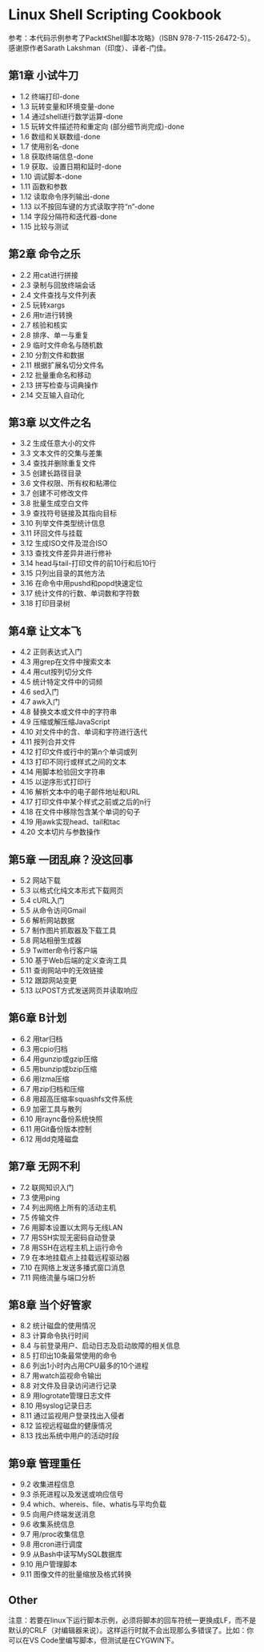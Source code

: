 # Linux Shell Scripting Cookbook

参考：本代码示例参考了Packt《Shell脚本攻略》（ISBN 978-7-115-26472-5）。感谢原作者Sarath Lakshman（印度）、译者-门佳。

## 第1章 小试牛刀

* 1.2 终端打印-done
* 1.3 玩转变量和环境变量-done
* 1.4 通过shell进行数学运算-done
* 1.5 玩转文件描述符和重定向 (部分细节尚完成)-done
* 1.6 数组和关联数组-done
* 1.7 使用别名-done
* 1.8 获取终端信息-done
* 1.9 获取、设置日期和延时-done
* 1.10 调试脚本-done
* 1.11 函数和参数
* 1.12 读取命令序列输出-done
* 1.13 以不按回车键的方式读取字符“n”-done
* 1.14 字段分隔符和迭代器-done
* 1.15 比较与测试

## 第2章 命令之乐

* 2.2 用cat进行拼接
* 2.3 录制与回放终端会话
* 2.4 文件查找与文件列表
* 2.5 玩转xargs
* 2.6 用tr进行转换
* 2.7 核验和核实
* 2.8 排序、单一与重复
* 2.9 临时文件命名与随机数
* 2.10 分割文件和数据
* 2.11 根据扩展名切分文件名
* 2.12 批量重命名和移动
* 2.13 拼写检查与词典操作
* 2.14 交互输入自动化

## 第3章 以文件之名

* 3.2 生成任意大小的文件
* 3.3 文本文件的交集与差集
* 3.4 查找并删除重复文件
* 3.5 创建长路径目录
* 3.6 文件权限、所有权和粘滞位
* 3.7 创建不可修改文件
* 3.8 批量生成空白文件
* 3.9 查找符号链接及其指向目标
* 3.10 列举文件类型统计信息
* 3.11 环回文件与挂载
* 3.12 生成ISO文件及混合ISO
* 3.13 查找文件差异并进行修补
* 3.14 head与tail-打印文件的前10行和后10行
* 3.15 只列出目录的其他方法
* 3.16 在命令中用pushd和popd快速定位
* 3.17 统计文件的行数、单词数和字符数
* 3.18 打印目录树

## 第4章 让文本飞

* 4.2 正则表达式入门
* 4.3 用grep在文件中搜索文本
* 4.4 用cut按列切分文件
* 4.5 统计特定文件中的词频
* 4.6 sed入门
* 4.7 awk入门
* 4.8 替换文本或文件中的字符串
* 4.9 压缩或解压缩JavaScript
* 4.10 对文件中的含、单词和字符进行迭代
* 4.11 按列合并文件
* 4.12 打印文件或行中的第n个单词或列
* 4.13 打印不同行或样式之间的文本
* 4.14 用脚本检验回文字符串
* 4.15 以逆序形式打印行
* 4.16 解析文本中的电子邮件地址和URL
* 4.17 打印文件中某个样式之前或之后的n行
* 4.18 在文件中移除包含某个单词的句子
* 4.19 用awk实现head、tail和tac
* 4.20 文本切片与参数操作

## 第5章 一团乱麻？没这回事

* 5.2 网站下载
* 5.3 以格式化纯文本形式下载网页
* 5.4 cURL入门
* 5.5 从命令访问Gmail
* 5.6 解析网站数据
* 5.7 制作图片抓取器及下载工具
* 5.8 网站相册生成器
* 5.9 Twitter命令行客户端
* 5.10 基于Web后端的定义查询工具
* 5.11 查询网站中的无效链接
* 5.12 跟踪网站变更
* 5.13 以POST方式发送网页并读取响应

## 第6章 B计划

* 6.2 用tar归档
* 6.3 用cpio归档
* 6.4 用gunzip或gzip压缩
* 6.5 用bunzip或bzip压缩
* 6.6 用lzma压缩
* 6.7 用zip归档和压缩
* 6.8 用超高压缩率squashfs文件系统
* 6.9 加密工具与散列
* 6.10 用raync备份系统快照
* 6.11 用Git备份版本控制
* 6.12 用dd克隆磁盘

## 第7章 无网不利

* 7.2 联网知识入门
* 7.3 使用ping
* 7.4 列出网络上所有的活动主机
* 7.5 传输文件
* 7.6 用脚本设置以太网与无线LAN
* 7.7 用SSH实现无密码自动登录
* 7.8 用SSH在远程主机上运行命令
* 7.9 在本地挂载点上挂载远程驱动器
* 7.10 在网络上发送多播式窗口消息
* 7.11 网络流量与端口分析

## 第8章 当个好管家

* 8.2 统计磁盘的使用情况
* 8.3 计算命令执行时间
* 8.4 与前登录用户、启动日志及启动故障的相关信息
* 8.5 打印出10条最常使用的命令
* 8.6 列出1小时内占用CPU最多的10个进程
* 8.7 用watch监视命令输出
* 8.8 对文件及目录访问进行记录
* 8.9 用logrotate管理日志文件
* 8.10 用syslog记录日志
* 8.11 通过监视用户登录找出入侵者
* 8.12 监视远程磁盘的健康情况
* 8.13 找出系统中用户的活动时段

## 第9章 管理重任

* 9.2 收集进程信息
* 9.3 杀死进程以及发送或响应信号
* 9.4 which、whereis、file、whatis与平均负载
* 9.5 向用户终端发送消息
* 9.6 收集系统信息
* 9.7 用/proc收集信息
* 9.8 用cron进行调度
* 9.9 从Bash中读写MySQL数据库
* 9.10 用户管理脚本
* 9.11 图像文件的批量缩放及格式转换

## Other

注意：若要在linux下运行脚本示例，必须将脚本的回车符统一更换成LF，而不是默认的CRLF（对编辑器来说）。这样运行时就不会出现那么多错误了。比如：你可以在VS Code里编写脚本，但测试是在CYGWIN下。
